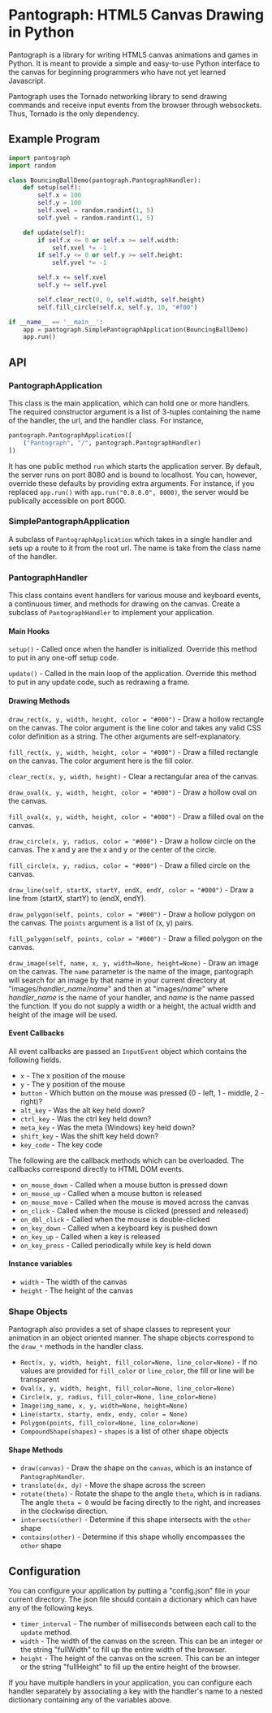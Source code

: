 # Pantograph: HTML5 Canvas Drawing in Python

Pantograph is a library for writing HTML5 canvas animations and games in Python.
It is meant to provide a simple and easy-to-use Python interface to the canvas 
for beginning programmers who have not yet learned Javascript.

Pantograph uses the Tornado networking library to send drawing commands and
receive input events from the browser through websockets. Thus, Tornado is
the only dependency.

## Example Program

```python
import pantograph
import random

class BouncingBallDemo(pantograph.PantographHandler):
    def setup(self):
        self.x = 100
        self.y = 100
        self.xvel = random.randint(1, 5)
        self.yvel = random.randint(1, 5)

    def update(self):
        if self.x <= 0 or self.x >= self.width:
            self.xvel *= -1
        if self.y <= 0 or self.y >= self.height:
            self.yvel *= -1

        self.x += self.xvel
        self.y += self.yvel

        self.clear_rect(0, 0, self.width, self.height)
        self.fill_circle(self.x, self.y, 10, "#f00")

if __name__ == '__main__':
    app = pantograph.SimplePantographApplication(BouncingBallDemo)
    app.run()
```

## API

### PantographApplication

This class is the main application, which can hold one or more handlers.
The required constructor argument is a list of 3-tuples containing the name
of the handler, the url, and the handler class. For instance,

```python
pantograph.PantographApplication([
	("Pantograph", "/", pantograph.PantographHandler)
])
```

It has one public method `run` which starts the application server. 
By default, the server runs on port 8080 and is bound to localhost.
You can, however, override these defaults by providing extra arguments.
For instance, if you replaced `app.run()` with `app.run("0.0.0.0", 8000)`,
the server would be publically accessible on port 8000.

### SimplePantographApplication

A subclass of `PantographApplication` which takes in a single handler and
sets up a route to it from the root url. The name is take from the class name
of the handler.

### PantographHandler

This class contains event handlers for various mouse and keyboard events, 
a continuous timer, and methods for drawing on the canvas. 
Create a subclass of `PantographHandler` to implement your application.

#### Main Hooks

`setup()` - Called once when the handler is initialized. Override this method
to put in any one-off setup code.

`update()` - Called in the main loop of the application. Override this method to
put in any update code, such as redrawing a frame.

#### Drawing Methods

`draw_rect(x, y, width, height, color = "#000")` - Draw a hollow rectangle
on the canvas. The color argument is the line color and takes any valid CSS 
color definition as a string. The other arguments are self-explanatory.

`fill_rect(x, y, width, height, color = "#000")` - Draw a filled rectangle on
the canvas. The color argument here is the fill color.

`clear_rect(x, y, width, height)` - Clear a rectangular area of the canvas.

`draw_oval(x, y, width, height, color = "#000")` - Draw a hollow oval on the
canvas.

`fill_oval(x, y, width, height, color = "#000")` - Draw a filled oval on the
canvas.

`draw_circle(x, y, radius, color = "#000")` - Draw a hollow circle on the 
canvas. The x and y are the x and y or the center of the circle.

`fill_circle(x, y, radius, color = "#000")` - Draw a filled circle on the 
canvas. 
    
`draw_line(self, startX, startY, endX, endY, color = "#000")` - Draw a line
from (startX, startY) to (endX, endY).

`draw_polygon(self, points, color = "#000")` - Draw a hollow polygon on the
canvas. The `points` argument is a list of (x, y) pairs.

`fill_polygon(self, points, color = "#000")` - Draw a filled polygon on the
canvas.

`draw_image(self, name, x, y, width=None, height=None)` - Draw an image on
the canvas. The `name` parameter is the name of the image, pantograph will
search for an image by that name in your current directory at
"images/*handler_name*/*name*" and then at "images/*name*" where *handler_name*
is the name of your handler, and *name* is the name passed the function.
If you do not supply a width or a height, the actual width and height of the
image will be used.

#### Event Callbacks

All event callbacks are passed an `InputEvent` object which contains the
following fields.

 * `x` - The x position of the mouse
 * `y` - The y position of the mouse
 * `button` - Which button on the mouse was pressed (0 - left, 1 - middle, 2 - right)?
 * `alt_key` - Was the alt key held down?
 * `ctrl_key` - Was the ctrl key held down?
 * `meta_key` - Was the meta (Windows) key held down?
 * `shift_key` - Was the shift key held down?
 * `key_code` - The key code

The following are the callback methods which can be overloaded. 
The callbacks correspond directly to HTML DOM events.

 * `on_mouse_down` - Called when a mouse button is pressed down
 * `on_mouse_up` - Called when a mouse button is released
 * `on_mouse_move` - Called when the mouse is moved across the canvas
 * `on_click` - Called when the mouse is clicked (pressed and released)
 * `on_dbl_click` - Called when the mouse is double-clicked
 * `on_key_down` - Called when a keyboard key is pushed down
 * `on_key_up` - Called when a key is released
 * `on_key_press` - Called periodically while key is held down

#### Instance variables

 * `width` - The width of the canvas
 * `height` - The height of the canvas

### Shape Objects

Pantograph also provides a set of shape classes to represent your animation
in an object oriented manner. The shape objects correspond to the `draw_*` 
methods in the handler class.

 * `Rect(x, y, width, height, fill_color=None, line_color=None)` - 
 	If no values are provided for `fill_color` or `line_color`, 
	the fill or line will be transparent
 * `Oval(x, y, width, height, fill_color=None, line_color=None)`
 * `Circle(x, y, radius, fill_color=None, line_color=None)`
 * `Image(img_name, x, y, width=None, height=None)`
 * `Line(startx, starty, endx, endy, color = None)`
 * `Polygon(points, fill_color=None, line_color=None)`
 * `CompoundShape(shapes)` - `shapes` is a list of other shape objects

#### Shape Methods

 * `draw(canvas)` - Draw the shape on the `canvas`, which is an instance of
   `PantographHandler`.
 * `translate(dx, dy)` - Move the shape across the screen
 * `rotate(theta)` - Rotate the shape to the angle `theta`, which is in 
    radians. The angle `theta = 0` would be facing directly to the right,
	and increases in the clockwise direction.
 * `intersects(other)` - Determine if this shape intersects with the `other` shape
 * `contains(other)` - Determine if this shape wholly encompasses the `other` shape

## Configuration

You can configure your application by putting a "config.json" file in your
current directory. The json file should contain a dictionary which can have
any of the following keys.

 * `timer_interval` - The number of milliseconds between each call to the
 `update` method.
 * `width` - The width of the canvas on the screen. This can be an integer or
 the string "fullWidth" to fill up the entire width of the browser.
 * `height` - The height of the canvas on the screen. This can be an integer
 or the string "fullHeight" to fill up the entire height of the browser.

If you have multiple handlers in your application, you can configure each 
handler separately by associating a key with the handler's name to a nested 
dictionary containing any of the variables above.
